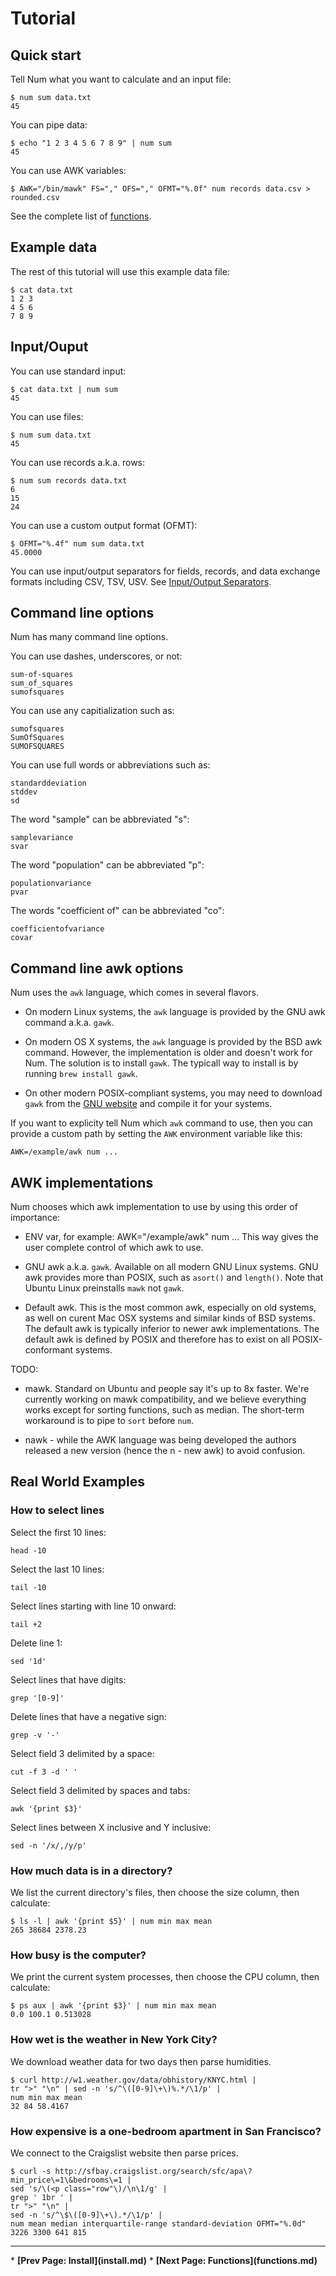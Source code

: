 # Tutorial

## Quick start

Tell Num what you want to calculate and an input file:

    $ num sum data.txt
    45

You can pipe data:

    $ echo "1 2 3 4 5 6 7 8 9" | num sum
    45

You can use AWK variables:

    $ AWK="/bin/mawk" FS="," OFS="," OFMT="%.0f" num records data.csv > rounded.csv


See the complete list of [functions](functions.md).

## Example data

The rest of this tutorial will use this example data file:

    $ cat data.txt
    1 2 3
    4 5 6
    7 8 9


## Input/Ouput

You can use standard input:

    $ cat data.txt | num sum
    45

You can use files:

    $ num sum data.txt
    45


You can use records a.k.a. rows:

    $ num sum records data.txt
    6
    15
    24

You can use a custom output format (OFMT):

    $ OFMT="%.4f" num sum data.txt
    45.0000


You can use input/output separators for fields, records, and data exchange formats including CSV, TSV, USV. See [Input/Output Separators](input-output-separators.md).


## Command line options

Num has many command line options.

You can use dashes, underscores, or not:

    sum-of-squares
    sum_of_squares
    sumofsquares

You can use any capitialization such as:

    sumofsquares
    SumOfSquares
    SUMOFSQUARES

You can use full words or abbreviations such as:

    standarddeviation
    stddev
    sd

The word "sample" can be abbreviated "s":

    samplevariance
    svar

The word "population" can be abbreviated "p":

    populationvariance
    pvar

The words "coefficient of" can be abbreviated "co":

    coefficientofvariance
    covar


## Command line awk options

Num uses the `awk` language, which comes in several flavors.

  * On modern Linux systems, the `awk` language is provided by the GNU awk command a.k.a. `gawk`.

  * On modern OS X systems, the `awk` language is provided by the BSD awk command. However, the implementation is older and doesn't work for Num. The solution is to install `gawk`. The typicall way to install is by running `brew install gawk`.

  * On other modern POSIX-compliant systems, you may need to download `gawk` from the [GNU website](http://gnu.org) and compile it for your systems.

If you want to explicity tell Num which `awk` command to use, then you can provide a custom path by setting the `AWK` environment variable like this:

    AWK=/example/awk num ...



## AWK implementations

Num chooses which awk implementation to use by using this order of importance:

  * ENV var, for example: AWK="/example/awk" num ...
    This way gives the user complete control of which awk to use.

  * GNU awk a.k.a. `gawk`. Available on all modern GNU Linux systems.
    GNU awk provides more than POSIX, such as `asort()` and `length()`.
    Note that Ubuntu Linux preinstalls `mawk` not `gawk`.

  * Default awk. This is the most common awk, especially on old systems,
    as well on curent Mac OSX systems and similar kinds of BSD systems.
    The default awk is typically inferior to newer awk implementations.
    The default awk is defined by POSIX and therefore has to exist on
    all POSIX-conformant systems.

TODO:

  * mawk. Standard on Ubuntu and people say it's up to 8x faster.
    We're currently working on mawk compatibility, and we believe
    everything works except for sorting functions, such as median.
    The short-term workaround is to pipe to `sort` before `num`.

  * nawk - while the AWK language was being developed the authors
    released a new version (hence the n - new awk) to avoid confusion.


## Real World Examples


###  How to select lines

Select the first 10 lines:

    head -10

Select the last 10 lines:

    tail -10

Select lines starting with line 10 onward:

    tail +2

Delete line 1:

    sed '1d'

Select lines that have digits:

    grep '[0-9]'

Delete lines that have a negative sign:

    grep -v '-'

Select field 3 delimited by a space:

    cut -f 3 -d ' '

Select field 3 delimited by spaces and tabs:

    awk '{print $3}'

Select lines between X inclusive and Y inclusive:

    sed -n '/x/,/y/p'


### How much data is in a directory?

We list the current directory's files,
then choose the size column, then calculate:

    $ ls -l | awk '{print $5}' | num min max mean
    265 38684 2378.23


### How busy is the computer?

We print the current system processes,
then choose the CPU column, then calculate:

    $ ps aux | awk '{print $3}' | num min max mean
    0.0 100.1 0.513028


### How wet is the weather in New York City?

We download weather data for two days then parse humidities.

    $ curl http://w1.weather.gov/data/obhistory/KNYC.html |
    tr ">" "\n" | sed -n 's/^\([0-9]\+\)%.*/\1/p' |
    num min max mean
    32 84 58.4167


### How expensive is a one-bedroom apartment in San Francisco?

We connect to the Craigslist website then parse prices.

    $ curl -s http://sfbay.craigslist.org/search/sfc/apa\?min_price\=1\&bedrooms\=1 |
    sed 's/\(<p class="row"\)/\n\1/g' |
    grep ' 1br ' |
    tr ">" "\n" |
    sed -n 's/^\$\([0-9]\+\).*/\1/p' |
    num mean median interquartile-range standard-deviation OFMT="%.0d"
    3226 3300 641 815


<p><hr><nav>
* <b>[Prev Page: Install](install.md)</b>
* <b>[Next Page: Functions](functions.md)</b>
</nav>
